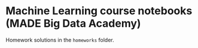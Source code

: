 # Machine Learning course notebooks (MADE Big Data Academy)

Homework solutions in the `homeworks` folder.
